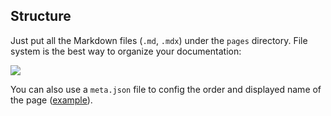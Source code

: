 ## Structure

Just put all the Markdown files (`.md`, `.mdx`) under the `pages` directory. File system is the best way to organize your documentation:

![](/demo.png)

You can also use a `meta.json` file to config the order and displayed name of the page ([example](https://github.com/shuding/nextra/blob/master/pages/meta.json)).

